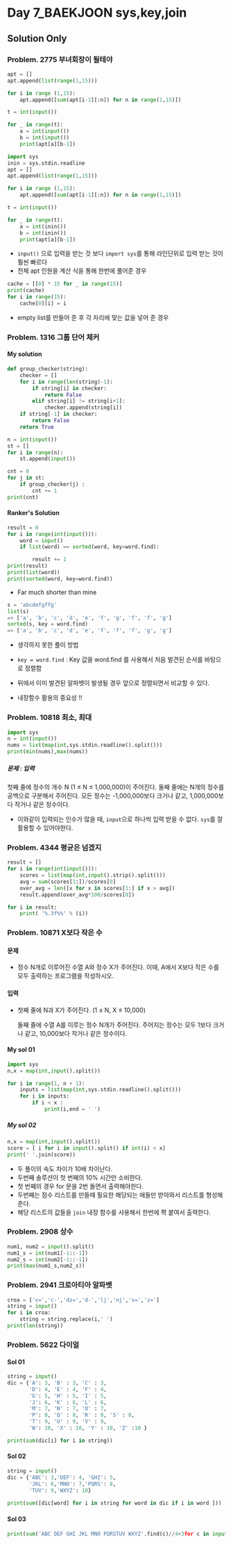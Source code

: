 # Day 7_BAEKJOON  sys,key,join

## Solution Only

### Problem. 2775 부녀회장이 될테야

```python
apt = []
apt.append(list(range(1,15)))

for i in range (1,15):
    apt.append([sum(apt[i-1][:n]) for n in range(1,15)])

t = int(input())

for _ in range(t):
    a = int(input())
    b = int(input())
    print(apt[a][b-1])
```

```python
import sys
inin = sys.stdin.readline
apt = []
apt.append(list(range(1,15)))

for i in range (1,15):
    apt.append([sum(apt[i-1][:n]) for n in range(1,15)])

t = int(input())

for _ in range(t):
    a = int(inin())
    b = int(inin())
    print(apt[a][b-1])
```

* `input()` 으로 입력을 받는 것 보다 `import sys`를 통해 라인단위로 입력 받는 것이 훨씬 빠르다
* 전체 apt 인원을 계산 식을 통해 한번에 풀어준 경우

```python
cache = [[0] * 15 for _ in range(15)]
print(cache)
for i in range(15):
    cache[0][i] = i
```

* empty list를 만들어 준 후 각 자리에 맞는 값을 넣어 준 경우



### Problem. 1316 그룹 단어 체커

#### My solution

```python
def group_checker(string):
    checker = []
    for i in range(len(string)-1):
        if string[i] in checker:
            return False
        elif string[i] != string[i+1]:
            checker.append(string[i])
    if string[-1] in checker:
        return False
    return True

n = int(input())
st = []
for i in range(n):
    st.append(input())

cnt = 0
for j in st:
    if group_checker(j) :
        cnt += 1 
print(cnt)
```

#### Ranker's Solution

```python
result = 0
for i in range(int(input())):
    word = input()
    if list(word) == sorted(word, key=word.find):

        result += 1
print(result)
print(list(word))
print(sorted(word, key=word.find))
```

* Far much shorter than mine

```python
s = 'abcdefgffg'
list(s)
=> ['a', 'b', 'c', 'd', 'e', 'f', 'g', 'f', 'f', 'g']
sorted(s, key = word.find)
=> ['a', 'b', 'c', 'd', 'e', 'f', 'f', 'f', 'g', 'g']

```



* 생각하지 못한 풀이 방법
* `key = word.find`  : Key 값을 word.find 를 사용해서 처음 발견된 순서를 바탕으로 정렬함
* 뒤에서 이미 발견된 알파벳이 발생될 경우 앞으로 정렬되면서 비교할 수 있다.

* 내장함수 활용의 중요성 !!



### Problem. 10818 최소, 최대

```python
import sys
n = int(input())
nums = list(map(int,sys.stdin.readline().split()))
print(min(nums),max(nums))
```

##### 문제 : 입력

첫째 줄에 정수의 개수 N (1 ≤ N ≤ 1,000,000)이 주어진다. 둘째 줄에는 N개의 정수를 공백으로 구분해서 주어진다. 모든 정수는 -1,000,000보다 크거나 같고, 1,000,000보다 작거나 같은 정수이다.

* 이와같이 입력되는 인수가 많을 때, `input`으로 하나씩 입력 받을 수 없다. `sys`를 잘 활용할 수 있어야한다.





### Problem. 4344 평균은 넘겠지

```python
result = []
for i in range(int(input())):
    scores = list(map(int,input().strip().split()))
    avg = sum(scores[1:])/scores[0]
    over_avg = len([x for x in scores[1:] if x > avg])
    result.append(over_avg*100/scores[0])

for i in result:
    print( '%.3f%%' % (i))
```

### Problem. 10871 X보다 작은 수

#### 문제 

* 정수 N개로 이루어진 수열 A와 정수 X가 주어진다. 이때, A에서 X보다 작은 수를 모두 출력하는 프로그램을 작성하시오.

#### 입력

* 첫째 줄에 N과 X가 주어진다. (1 ≤ N, X ≤ 10,000)

  둘째 줄에 수열 A를 이루는 정수 N개가 주어진다. 주어지는 정수는 모두 1보다 크거나 같고, 10,000보다 작거나 같은 정수이다.

#### My sol 01

```python
import sys
n,x = map(int,input().split())

for i in range(1, n + 1):
    inputs = list(map(int,sys.stdin.readline().split()))
    for i in inputs:
        if i < x :
            print(i,end = ' ')
```

##### My sol 02

```python
n,x = map(int,input().split())
score = [ i for i in input().split() if int(i) < x]
print(' '.join(score))
```

* 두 풀이의 속도 차이가 10배 차이난다.
* 두번째 솔루션이 첫 번째의 10% 시간만 소비한다.
* 첫 번째의 경우 for 문을 2번 돌면서 출력해야한다.
* 두번째는 점수 리스트를 만들때 필요한 해당되는 애들만 받아와서 리스트를 형성해준다. 
* 해당 리스트의 값들을 `join` 내장 함수를 사용해서 한번에 쫙 붙여서 출력한다.

### Problem. 2908 상수

```python
num1, num2 = input().split()
num1_s = int(num1[-1::-1])
num2_s = int(num2[-1::-1])
print(max(num1_s,num2_s))
```
### Problem. 2941 크로아티아 알파벳

```python
croa = ['c=','c-','dz=','d-','lj','nj','s=','z=']
string = input()
for i in croa:
    string = string.replace(i,' ')
print(len(string))
```


### Problem. 5622 다이얼

#### Sol 01

```python
string = input()
dic = {'A': 3, 'B' : 3, 'C' : 3,
       'D': 4, 'E' : 4, 'F' : 4,
       'G': 5, 'H' : 5, 'I' : 5,
       'J': 6, 'K' : 6, 'L' : 6, 
       'M': 7, 'N' : 7, 'O' : 7,
       'P': 8, 'Q' : 8, 'R' : 8, 'S' : 8,
       'T': 9, 'U' : 9, 'V' : 9,
       'W': 10, 'X' : 10, 'Y' : 10, 'Z' :10 }

print(sum(dic[i] for i in string))
```

#### Sol 02

```python
string = input()
dic = {'ABC': 3,'DEF': 4, 'GHI': 5,
       'JKL': 6,'MNO': 7,'PQRS': 8,
       'TUV': 9,'WXYZ': 10}
            
print(sum([dic[word] for i in string for word in dic if i in word ]))
```

#### Sol 03

```python
print(sum('ABC DEF GHI JKL MNO PQRSTUV WXYZ'.find(c)//4+3for c in input()))
```





